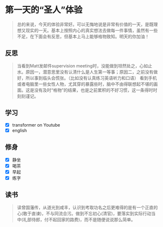 # 第一天的“圣人”体验

> 总的来说，今天的体验非常好。可以无悔地说是非常有价值的一天，是既理想又现实的一天。基本上按照内心的真实想法去做每一件事情，虽然有一些不足，在下面会有反思，但基本上马上能够格物致知。明天的你加油！

## 反思

> 当看到Matt发邮件supervision meeting时，没能做到坦然处之，心如止水。原因一，潜意思里没有认清什么是人生第一等事；原因二，之前没有做好，所以事到临头会慌张。（比如没有认真练习英语听力和口语）
> 看到手机或者电脑里一些女性人物，尤其穿的暴露些时，脑中不由得联想起不堪的画面。这是没有及时“格物”的结果，也是之前累积的不好习惯，这一条得时时刻刻谨记。

## 学习

- [x] transformer on Youtube
- [x] english

## 修身

- [x] 静坐
- [x] 喝茶
- [x] 早起
- [x] 练字

## 读书

> 读曾国藩传，从道光到咸丰，认识到考取功名之后更难得的是有一个正直的心(敢于直谏)，不与同流合污。做到不忘初心(清官)，要落实到实际行动当中(礼部侍郎，付不起回家的路费)，而不是随便说说那么简单。
